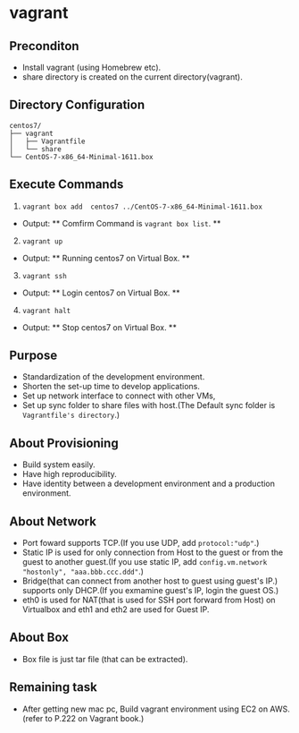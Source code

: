 # vagrant

## Preconditon
- Install vagrant (using Homebrew etc).
- share directory is created on the current directory(vagrant).

## Directory Configuration
    centos7/
    ├── vagrant
    │   ├── Vagrantfile
    │   └── share
    └── CentOS-7-x86_64-Minimal-1611.box

## Execute Commands
1. `vagrant box add  centos7 ../CentOS-7-x86_64-Minimal-1611.box`
 - Output: ** Comfirm Command is `vagrant box list`. **

2. `vagrant up`
 - Output: ** Running centos7 on Virtual Box. **

3. `vagrant ssh`
 - Output: ** Login centos7 on Virtual Box. **

4. `vagrant halt`
 - Output: ** Stop centos7 on Virtual Box. **

## Purpose
 - Standardization of the development environment.
 - Shorten the set-up time to develop applications.
 - Set up network interface to connect with other VMs,
 - Set up sync folder to share files with host.(The Default sync folder is `Vagrantfile's directory`.)

## About Provisioning
 - Build system easily.
 - Have high reproducibility.
 - Have identity between a development environment and a production environment.

## About Network
 - Port foward supports TCP.(If you use UDP, add `protocol:"udp"`.)
 - Static IP is used for only connection from Host to the guest or from the guest to another guest.(If you use static IP, add `config.vm.network "hostonly", "aaa.bbb.ccc.ddd"`.)
 - Bridge(that can connect from another host to guest using guest's IP.) supports only DHCP.(If you exmamine guest's IP, login the guest OS.)
 - eth0 is used for NAT(that is used for SSH port forward from Host) on Virtualbox and eth1 and eth2 are used for Guest IP.

## About Box
 - Box file is just tar file (that can be extracted).

## Remaining task
 - After getting new mac pc, Build vagrant environment using EC2 on AWS.(refer to P.222 on Vagrant book.)

